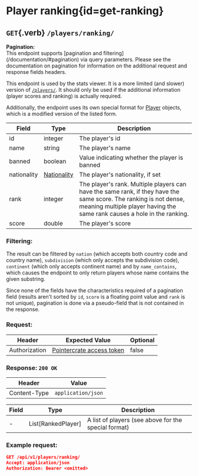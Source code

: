 <div class='panel fade js-scroll-anim' data-anim='fade'>

# Player ranking{id=get-ranking}

## `GET`{.verb} `/players/ranking/`

<div class='info-green'>
<b>Pagination:</b><br>
This endpoint supports [pagination and filtering](/documentation/#pagination) via query parameters. Please see the documentation on pagination for information
on the additional request and response fields headers.
</div>

This endpoint is used by the stats viewer. It is a more limited (and slower) version of [`/players/`](#get-players). It should only be used if the additional information (player scores and ranking) is actually required.

Additionally, the endpoint uses its own special format for [Player](/documentation/objects#player) objects, which is a modified version of the listed form.

| Field       | Type                        | Description                                                                                                                                                                                   |
| ----------- | --------------------------- | --------------------------------------------------------------------------------------------------------------------------------------------------------------------------------------------- |
| id          | integer                     | The player's id                                                                                                                                                                               |
| name        | string                      | The player's name                                                                                                                                                                             |
| banned      | boolean                     | Value indicating whether the player is banned                                                                                                                                                 |
| nationality | [Nationality](#nationality) | The player's nationality, if set                                                                                                                                                              |
| rank        | integer                     | The player's rank. Multiple players can have the same rank, if they have the same score. The ranking is not dense, meaning multiple player having the same rank causes a hole in the ranking. |
| score       | double                      | The player's score                                                                                                                                                                            |

### Filtering:

The result can be filtered by `nation` (which accepts both country code and country name), `subdivision` (which only accepts the subdivision code), `continent` (which only accepts continent name) and by `name_contains`, which causes the endpoint to only return players whose name contains the given substring.

Since none of the fields have the characteristics required of a pagination field (results aren't sorted by `id`, `score` is a floating point value and `rank` is not unique), pagination is done via a pseudo-field that is not contained in the response.

### Request:

| Header        | Expected Value                                             | Optional |
| ------------- | ---------------------------------------------------------- | -------- |
| Authorization | [Pointercrate access token](/documentation/#access-tokens) | false    |

### Response: `200 OK`

| Header       | Value              |
| ------------ | ------------------ |
| Content-Type | `application/json` |

| Field | Type               | Description                                          |
| ----- | ------------------ | ---------------------------------------------------- |
| -     | List[RankedPlayer] | A list of players (see above for the special format) |

### Example request:

```json
GET /api/v1/players/ranking/
Accept: application/json
Authorization: Bearer <omitted>
```

</div>
